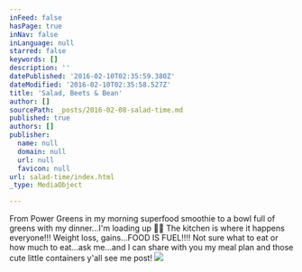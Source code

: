```yaml
---
inFeed: false
hasPage: true
inNav: false
inLanguage: null
starred: false
keywords: []
description: ''
datePublished: '2016-02-10T02:35:59.380Z'
dateModified: '2016-02-10T02:35:58.527Z'
title: 'Salad, Beets & Bean'
author: []
sourcePath: _posts/2016-02-08-salad-time.md
published: true
authors: []
publisher:
  name: null
  domain: null
  url: null
  favicon: null
url: salad-time/index.html
_type: MediaObject

---
```

From Power Greens in my morning superfood smoothie to a bowl full of greens with my dinner...I'm loading up 💪🏻 The kitchen is where it happens everyone!!! Weight loss, gains...FOOD IS FUEL!!!! Not sure what to eat or how much to eat...ask me...and I can share with you my meal plan and those cute little containers y'all see me post!
![](https://s3-us-west-2.amazonaws.com/the-grid-img/p/21104e0565926741a6b5514f41516b6986805af8.jpg)